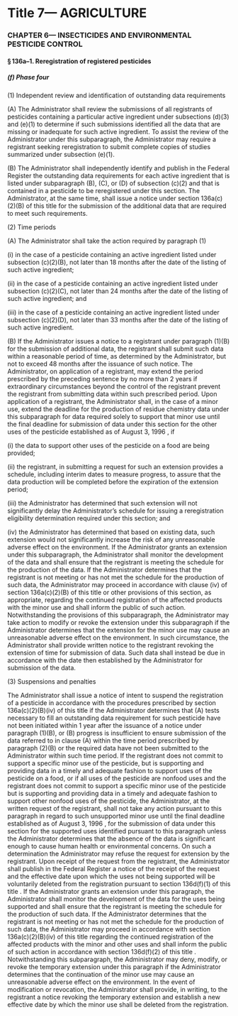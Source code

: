 
# Title 7— AGRICULTURE
### CHAPTER 6— INSECTICIDES AND ENVIRONMENTAL PESTICIDE CONTROL
#### § 136a–1. Reregistration of registered pesticides
##### (f) Phase four

(1) Independent review and identification of outstanding data requirements

(A) The Administrator shall review the submissions of all registrants of pesticides containing a particular active ingredient under subsections (d)(3) and (e)(1) to determine if such submissions identified all the data that are missing or inadequate for such active ingredient. To assist the review of the Administrator under this subparagraph, the Administrator may require a registrant seeking reregistration to submit complete copies of studies summarized under subsection (e)(1).

(B) The Administrator shall independently identify and publish in the Federal Register the outstanding data requirements for each active ingredient that is listed under subparagraph (B), (C), or (D) of subsection (c)(2) and that is contained in a pesticide to be reregistered under this section. The Administrator, at the same time, shall issue a notice under section 136a(c)(2)(B) of this title for the submission of the additional data that are required to meet such requirements.

(2) Time periods

(A) The Administrator shall take the action required by paragraph (1)

(i) in the case of a pesticide containing an active ingredient listed under subsection (c)(2)(B), not later than 18 months after the date of the listing of such active ingredient;

(ii) in the case of a pesticide containing an active ingredient listed under subsection (c)(2)(C), not later than 24 months after the date of the listing of such active ingredient; and

(iii) in the case of a pesticide containing an active ingredient listed under subsection (c)(2)(D), not later than 33 months after the date of the listing of such active ingredient.

(B) If the Administrator issues a notice to a registrant under paragraph (1)(B) for the submission of additional data, the registrant shall submit such data within a reasonable period of time, as determined by the Administrator, but not to exceed 48 months after the issuance of such notice. The Administrator, on application of a registrant, may extend the period prescribed by the preceding sentence by no more than 2 years if extraordinary circumstances beyond the control of the registrant prevent the registrant from submitting data within such prescribed period. Upon application of a registrant, the Administrator shall, in the case of a minor use, extend the deadline for the production of residue chemistry data under this subparagraph for data required solely to support that minor use until the final deadline for submission of data under this section for the other uses of the pesticide established as of August 3, 1996 , if

(i) the data to support other uses of the pesticide on a food are being provided;

(ii) the registrant, in submitting a request for such an extension provides a schedule, including interim dates to measure progress, to assure that the data production will be completed before the expiration of the extension period;

(iii) the Administrator has determined that such extension will not significantly delay the Administrator’s schedule for issuing a reregistration eligibility determination required under this section; and

(iv) the Administrator has determined that based on existing data, such extension would not significantly increase the risk of any unreasonable adverse effect on the environment. If the Administrator grants an extension under this subparagraph, the Administrator shall monitor the development of the data and shall ensure that the registrant is meeting the schedule for the production of the data. If the Administrator determines that the registrant is not meeting or has not met the schedule for the production of such data, the Administrator may proceed in accordance with clause (iv) of section 136a(c)(2)(B) of this title or other provisions of this section, as appropriate, regarding the continued registration of the affected products with the minor use and shall inform the public of such action. Notwithstanding the provisions of this subparagraph, the Administrator may take action to modify or revoke the extension under this subparagraph if the Administrator determines that the extension for the minor use may cause an unreasonable adverse effect on the environment. In such circumstance, the Administrator shall provide written notice to the registrant revoking the extension of time for submission of data. Such data shall instead be due in accordance with the date then established by the Administrator for submission of the data.

(3) Suspensions and penalties

The Administrator shall issue a notice of intent to suspend the registration of a pesticide in accordance with the procedures prescribed by section 136a(c)(2)(B)(iv) of this title if the Administrator determines that (A) tests necessary to fill an outstanding data requirement for such pesticide have not been initiated within 1 year after the issuance of a notice under paragraph (1)(B), or (B) progress is insufficient to ensure submission of the data referred to in clause (A) within the time period prescribed by paragraph (2)(B) or the required data have not been submitted to the Administrator within such time period. If the registrant does not commit to support a specific minor use of the pesticide, but is supporting and providing data in a timely and adequate fashion to support uses of the pesticide on a food, or if all uses of the pesticide are nonfood uses and the registrant does not commit to support a specific minor use of the pesticide but is supporting and providing data in a timely and adequate fashion to support other nonfood uses of the pesticide, the Administrator, at the written request of the registrant, shall not take any action pursuant to this paragraph in regard to such unsupported minor use until the final deadline established as of August 3, 1996 , for the submission of data under this section for the supported uses identified pursuant to this paragraph unless the Administrator determines that the absence of the data is significant enough to cause human health or environmental concerns. On such a determination the Administrator may refuse the request for extension by the registrant. Upon receipt of the request from the registrant, the Administrator shall publish in the Federal Register a notice of the receipt of the request and the effective date upon which the uses not being supported will be voluntarily deleted from the registration pursuant to section 136d(f)(1) of this title . If the Administrator grants an extension under this paragraph, the Administrator shall monitor the development of the data for the uses being supported and shall ensure that the registrant is meeting the schedule for the production of such data. If the Administrator determines that the registrant is not meeting or has not met the schedule for the production of such data, the Administrator may proceed in accordance with section 136a(c)(2)(B)(iv) of this title regarding the continued registration of the affected products with the minor and other uses and shall inform the public of such action in accordance with section 136d(f)(2) of this title . Notwithstanding this subparagraph, the Administrator may deny, modify, or revoke the temporary extension under this paragraph if the Administrator determines that the continuation of the minor use may cause an unreasonable adverse effect on the environment. In the event of modification or revocation, the Administrator shall provide, in writing, to the registrant a notice revoking the temporary extension and establish a new effective date by which the minor use shall be deleted from the registration.
